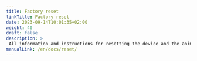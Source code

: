 ```yaml
---
title: Factory reset
linkTitle: Factory reset
date: 2023-09-14T10:01:35+02:00
weight: 40
draft: false
description: >
 All information and instructions for resetting the device and the animal data can be found here
manualLink: /en/docs/reset/
---
```

<script>
  window.location.href = "/en/docs/reset/";
</script>
